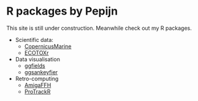 
# R packages by Pepijn

This site is still under construction. Meanwhile check out my R
packages.

- Scientific data:
  - [CopernicusMarine](CopernicusMarine)
  - [ECOTOXr](ECOTOXr)
- Data visualisation
  - [ggfields](ggfields)
  - [ggsankeyfier](ggsankeyfier)
- Retro-computing
  - [AmigaFFH](AmigaFFH)
  - [ProTrackR](ProTrackR)
